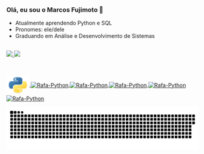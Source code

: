 ### Olá, eu sou o Marcos Fujimoto 👋

- Atualmente aprendendo Python e SQL
- Pronomes: ele/dele
- Graduando em Análise e Desenvolvimento de Sistemas

##

 <div>
 <a href="https://github.com/marcosfujimoto">
  <img height="180em" src="https://github-readme-stats.vercel.app/api?username=marcosfujimoto&show_icons=true&theme=cobalt&include_all_commits=true&count_private=true"/>
  <img height="180em" src="https://github-readme-stats.vercel.app/api/top-langs/?username=marcosfujimoto&layout=compact&langs_count=7&theme=cobalt"/>
</div>
  
  ##
  
<div style="display: inline_block"><br>
  <img align="center" alt="Rafa-Python" height="50" width="60" src="https://raw.githubusercontent.com/devicons/devicon/master/icons/python/python-original.svg">
  <img align="center" alt="Rafa-Python" height="50" width="60" src="https://img.shields.io/badge/MySQL-00000F?style=for-the-badge&logo=mysql&logoColor=white">
 <img align="center" alt="Rafa-Python" height="50" width="60" src="https://img.shields.io/badge/Java-ED8B00?style=for-the-badge&logo=java&logoColor=white">
 <img align="center" alt="Rafa-Python" height="50" width="60" src="https://img.shields.io/badge/HTML-239120?style=for-the-badge&logo=html5&logoColor=white">
 <img align="center" alt="Rafa-Python" height="50" width="60" src="https://img.shields.io/badge/JavaScript-F7DF1E?style=for-the-badge&logo=javascript&logoColor=black">
 <img align="center" alt="Rafa-Python" height="50" width="65" src="https://img.shields.io/badge/CSS3-1572B6?style=for-the-badge&logo=css3&logoColor=white">

  
  ![Snake animation](https://github.com/marcosfujimoto/marcosfujimoto/blob/output/github-contribution-grid-snake.svg)
  </div>
